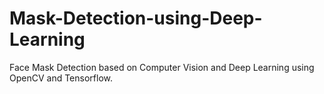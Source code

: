 # Mask-Detection-using-Deep-Learning
Face Mask Detection based on Computer Vision and Deep Learning using OpenCV and Tensorflow.
